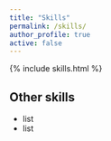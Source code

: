 ```yaml
---
title: "Skills"
permalink: /skills/
author_profile: true
active: false
---
```



{% include skills.html %}
## Other skills
- list
- list 
